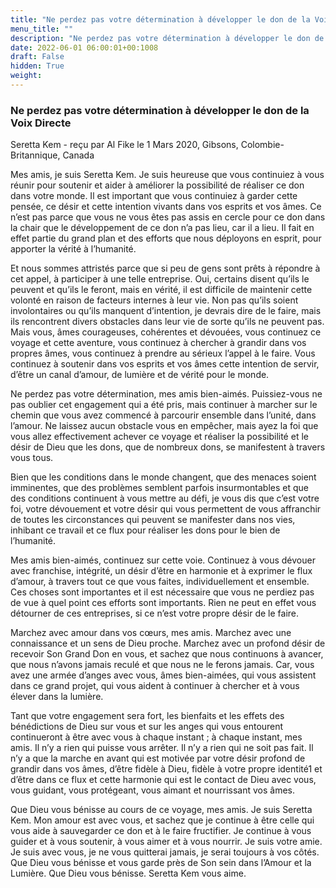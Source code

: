 ```yaml
---
title: "Ne perdez pas votre détermination à développer le don de la Voix Directe"
menu_title: ""
description: "Ne perdez pas votre détermination à développer le don de la Voix Directe"
date: 2022-06-01 06:00:01+00:1008
draft: False
hidden: True
weight:
---
```

### Ne perdez pas votre détermination à développer le don de la Voix Directe

Seretta Kem - reçu par Al Fike le 1 Mars 2020, Gibsons, Colombie-Britannique, Canada

Mes amis, je suis Seretta Kem. Je suis heureuse que vous continuiez à vous réunir pour soutenir et aider à améliorer la possibilité de réaliser ce don dans votre monde. Il est important que vous continuiez à garder cette pensée, ce désir et cette intention vivants dans vos esprits et vos âmes. Ce n’est pas parce que vous ne vous êtes pas assis en cercle pour ce don dans la chair que le développement de ce don n’a pas lieu, car il a lieu. Il fait en effet partie du grand plan et des efforts que nous déployons en esprit, pour apporter la vérité à l’humanité.

Et nous sommes attristés parce que si peu de gens sont prêts à répondre à cet appel, à participer à une telle entreprise. Oui, certains disent qu’ils le peuvent et qu’ils le feront, mais en vérité, il est difficile de maintenir cette volonté en raison de facteurs internes à leur vie. Non pas qu’ils soient involontaires ou qu’ils manquent d’intention, je devrais dire de le faire, mais ils rencontrent divers obstacles dans leur vie de sorte qu’ils ne peuvent pas. Mais vous, âmes courageuses, cohérentes et dévouées, vous continuez ce voyage et cette aventure, vous continuez à chercher à grandir dans vos propres âmes, vous continuez à prendre au sérieux l’appel à le faire. Vous continuez à soutenir dans vos esprits et vos âmes cette intention de servir, d’être un canal d’amour, de lumière et de vérité pour le monde.

Ne perdez pas votre détermination, mes amis bien-aimés. Puissiez-vous ne pas oublier cet engagement qui a été pris, mais continuer à marcher sur le chemin que vous avez commencé à parcourir ensemble dans l’unité, dans l’amour. Ne laissez aucun obstacle vous en empêcher, mais ayez la foi que vous allez effectivement achever ce voyage et réaliser la possibilité et le désir de Dieu que les dons, que de nombreux dons, se manifestent à travers vous tous.

Bien que les conditions dans le monde changent, que des menaces soient imminentes, que des problèmes semblent parfois insurmontables et que des conditions continuent à vous mettre au défi, je vous dis que c’est votre foi, votre dévouement et votre désir qui vous permettent de vous affranchir de toutes les circonstances qui peuvent se manifester dans nos vies, inhibant ce travail et ce flux pour réaliser les dons pour le bien de l’humanité.

Mes amis bien-aimés, continuez sur cette voie. Continuez à vous dévouer avec franchise, intégrité, un désir d’être en harmonie et à exprimer le flux d’amour, à travers tout ce que vous faites, individuellement et ensemble. Ces choses sont importantes et il est nécessaire que vous ne perdiez pas de vue à quel point ces efforts sont importants. Rien ne peut en effet vous détourner de ces entreprises, si ce n’est votre propre désir de le faire.

Marchez avec amour dans vos cœurs, mes amis. Marchez avec une connaissance et un sens de Dieu proche. Marchez avec un profond désir de recevoir Son Grand Don en vous, et sachez que nous continuons à avancer, que nous n’avons jamais reculé et que nous ne le ferons jamais. Car, vous avez une armée d’anges avec vous, âmes bien-aimées, qui vous assistent dans ce grand projet, qui vous aident à continuer à chercher et à vous élever dans la lumière.

Tant que votre engagement sera fort, les bienfaits et les effets des bénédictions de Dieu sur vous et sur les anges qui vous entourent continueront à être avec vous à chaque instant ; à chaque instant, mes amis. Il n’y a rien qui puisse vous arrêter. Il n’y a rien qui ne soit pas fait. Il n’y a que la marche en avant qui est motivée par votre désir profond de grandir dans vos âmes, d’être fidèle à Dieu, fidèle à votre propre identité1 et d’être dans ce flux et cette harmonie qui est le contact de Dieu avec vous, vous guidant, vous protégeant, vous aimant et nourrissant vos âmes.

Que Dieu vous bénisse au cours de ce voyage, mes amis. Je suis Seretta Kem. Mon amour est avec vous, et sachez que je continue à être celle qui vous aide à sauvegarder ce don et à le faire fructifier. Je continue à vous guider et à vous soutenir, à vous aimer et à vous nourrir. Je suis votre amie. Je suis avec vous, je ne vous quitterai jamais, je serai toujours à vos côtés. Que Dieu vous bénisse et vous garde près de Son sein dans l’Amour et la Lumière. Que Dieu vous bénisse. Seretta Kem vous aime.
